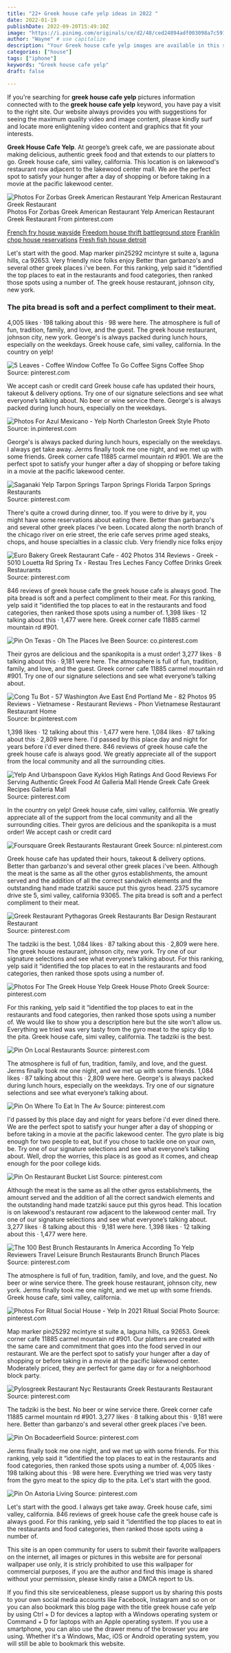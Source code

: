 ```yaml
---
title: "22+ Greek house cafe yelp ideas in 2022 "
date: 2022-01-19
publishDate: 2022-09-20T15:49:10Z
image: "https://i.pinimg.com/originals/ce/d2/48/ced24894adf003098a7c5911b22cfe9b.jpg"
author: "Wayne" # use capitalize
description: "Your Greek house cafe yelp images are available in this site. Greek house cafe yelp are a topic that is being searched for and liked by netizens today. You can Download the Greek house cafe yelp files here. Get all royalty-free vectors."
categories: ["house"]
tags: ["iphone"]
keywords: "Greek house cafe yelp"
draft: false

---
```


If you're searching for **greek house cafe yelp** pictures information connected with to the **greek house cafe yelp** keyword, you have pay a visit to the right  site.  Our website always  provides you with  suggestions  for seeing  the maximum  quality video and image  content, please kindly surf and locate more enlightening video content and graphics  that fit your interests.

**Greek House Cafe Yelp**. At george’s greek cafe, we are passionate about making delicious, authentic greek food and that extends to our platters to go. Greek house cafe, simi valley, california. This location is on lakewood&#039;s restaurant row adjacent to the lakewood center mall. We are the perfect spot to satisfy your hunger after a day of shopping or before taking in a movie at the pacific lakewood center.

![Photos For Zorbas Greek American Restaurant Yelp American Restaurant Greek Restaurant](https://i.pinimg.com/originals/75/d8/7d/75d87da1b83806936394b2f1a179b3c7.jpg "Photos For Zorbas Greek American Restaurant Yelp American Restaurant Greek Restaurant")
Photos For Zorbas Greek American Restaurant Yelp American Restaurant Greek Restaurant From pinterest.com

[French fry house wayside](/french-fry-house-wayside/)
[Freedom house thrift battleground store](/freedom-house-thrift-battleground-store/)
[Franklin chop house reservations](/franklin-chop-house-reservations/)
[Fresh fish house detroit](/fresh-fish-house-detroit/)

Let&#039;s start with the good. Map marker pin25292 mcintyre st suite a, laguna hills, ca 92653. Very friendly nice folks enjoy Better than garbanzo&#039;s and several other greek places i&#039;ve been. For this ranking, yelp said it “identified the top places to eat in the restaurants and food categories, then ranked those spots using a number of. The greek house restaurant, johnson city, new york.

### The pita bread is soft and a perfect compliment to their meat.

4,005 likes · 198 talking about this · 98 were here. The atmosphere is full of fun, tradition, family, and love, and the guest. The greek house restaurant, johnson city, new york. George&#039;s is always packed during lunch hours, especially on the weekdays. Greek house cafe, simi valley, california. In the country on yelp!


![5 Leaves - Coffee Window Coffee To Go Coffee Signs Coffee Shop](https://i.pinimg.com/originals/b6/f6/46/b6f646bda7bbabd3e1f8032824efb473.jpg "5 Leaves - Coffee Window Coffee To Go Coffee Signs Coffee Shop")
Source: pinterest.com

We accept cash or credit card Greek house cafe has updated their hours, takeout &amp; delivery options. Try one of our signature selections and see what everyone’s talking about. No beer or wine service there. George&#039;s is always packed during lunch hours, especially on the weekdays.

![Photos For Azul Mexicano - Yelp North Charleston Greek Style Photo](https://i.pinimg.com/originals/e4/c8/f3/e4c8f347337b1991c68ab64fabbfa437.png "Photos For Azul Mexicano - Yelp North Charleston Greek Style Photo")
Source: in.pinterest.com

George&#039;s is always packed during lunch hours, especially on the weekdays. I always get take away. Jerms finally took me one night, and we met up with some friends. Greek corner cafe 11885 carmel mountain rd #901. We are the perfect spot to satisfy your hunger after a day of shopping or before taking in a movie at the pacific lakewood center.

![Saganaki Yelp Tarpon Springs Tarpon Springs Florida Tarpon Springs Restaurants](https://i.pinimg.com/originals/68/78/c2/6878c2821828811fa734302efbbb395f.jpg "Saganaki Yelp Tarpon Springs Tarpon Springs Florida Tarpon Springs Restaurants")
Source: pinterest.com

There&#039;s quite a crowd during dinner, too. If you were to drive by it, you might have some reservations about eating there. Better than garbanzo&#039;s and several other greek places i&#039;ve been. Located along the north branch of the chicago river on erie street, the erie cafe serves prime aged steaks, chops, and house specialties in a classic club. Very friendly nice folks enjoy

![Euro Bakery Greek Restaurant Cafe - 402 Photos 314 Reviews - Greek - 5010 Louetta Rd Spring Tx - Restau Tres Leches Fancy Coffee Drinks Greek Restaurants](https://i.pinimg.com/originals/7b/1a/18/7b1a185785cf5132646de6922486bb07.png "Euro Bakery Greek Restaurant Cafe - 402 Photos 314 Reviews - Greek - 5010 Louetta Rd Spring Tx - Restau Tres Leches Fancy Coffee Drinks Greek Restaurants")
Source: pinterest.com

846 reviews of greek house cafe the greek house cafe is always good. The pita bread is soft and a perfect compliment to their meat. For this ranking, yelp said it “identified the top places to eat in the restaurants and food categories, then ranked those spots using a number of. 1,398 likes · 12 talking about this · 1,477 were here. Greek corner cafe 11885 carmel mountain rd #901.

![Pin On Texas - Oh The Places Ive Been](https://i.pinimg.com/originals/19/76/ab/1976aba78dd66bcdd16a8a0687f00bee.jpg "Pin On Texas - Oh The Places Ive Been")
Source: co.pinterest.com

Their gyros are delicious and the spanikopita is a must order! 3,277 likes · 8 talking about this · 9,181 were here. The atmosphere is full of fun, tradition, family, and love, and the guest. Greek corner cafe 11885 carmel mountain rd #901. Try one of our signature selections and see what everyone’s talking about.

![Cong Tu Bot - 57 Washington Ave East End Portland Me - 82 Photos 95 Reviews - Vietnamese - Restaurant Reviews - Phon Vietnamese Restaurant Restaurant Home](https://i.pinimg.com/600x315/ca/dd/7d/cadd7de8d5afff3cb4e21ce3ce91eda7.jpg "Cong Tu Bot - 57 Washington Ave East End Portland Me - 82 Photos 95 Reviews - Vietnamese - Restaurant Reviews - Phon Vietnamese Restaurant Restaurant Home")
Source: br.pinterest.com

1,398 likes · 12 talking about this · 1,477 were here. 1,084 likes · 87 talking about this · 2,809 were here. I&#039;d passed by this place day and night for years before i&#039;d ever dined there. 846 reviews of greek house cafe the greek house cafe is always good. We greatly appreciate all of the support from the local community and all the surrounding cities.

![Yelp And Urbanspoon Gave Kyklos High Ratings And Good Reviews For Serving Authentic Greek Food At Galleria Mall Hende Greek Cafe Greek Recipes Galleria Mall](https://i.pinimg.com/originals/9d/92/d5/9d92d55eda3d0bd4bd5b1eac95aae188.jpg "Yelp And Urbanspoon Gave Kyklos High Ratings And Good Reviews For Serving Authentic Greek Food At Galleria Mall Hende Greek Cafe Greek Recipes Galleria Mall")
Source: pinterest.com

In the country on yelp! Greek house cafe, simi valley, california. We greatly appreciate all of the support from the local community and all the surrounding cities. Their gyros are delicious and the spanikopita is a must order! We accept cash or credit card

![Foursquare Greek Restaurants Restaurant Greek](https://i.pinimg.com/originals/e4/22/c0/e422c097ba4bf336697843aca29e192a.jpg "Foursquare Greek Restaurants Restaurant Greek")
Source: nl.pinterest.com

Greek house cafe has updated their hours, takeout &amp; delivery options. Better than garbanzo&#039;s and several other greek places i&#039;ve been. Although the meat is the same as all the other gyros establishments, the amount served and the addition of all the correct sandwich elements and the outstanding hand made tzatziki sauce put this gyros head. 2375 sycamore drive ste 5, simi valley, california 93065. The pita bread is soft and a perfect compliment to their meat.

![Greek Restaurant Pythagoras Greek Restaurants Bar Design Restaurant Restaurant](https://i.pinimg.com/736x/ec/d4/3b/ecd43bc90991a8e042998fd03a3235ee.jpg "Greek Restaurant Pythagoras Greek Restaurants Bar Design Restaurant Restaurant")
Source: pinterest.com

The tadziki is the best. 1,084 likes · 87 talking about this · 2,809 were here. The greek house restaurant, johnson city, new york. Try one of our signature selections and see what everyone’s talking about. For this ranking, yelp said it “identified the top places to eat in the restaurants and food categories, then ranked those spots using a number of.

![Photos For The Greek House Yelp Greek House Photo Greek](https://i.pinimg.com/originals/d7/9f/06/d79f062733b20054f158a85dfd971e88.jpg "Photos For The Greek House Yelp Greek House Photo Greek")
Source: pinterest.com

For this ranking, yelp said it “identified the top places to eat in the restaurants and food categories, then ranked those spots using a number of. We would like to show you a description here but the site won’t allow us. Everything we tried was very tasty from the gyro meat to the spicy dip to the pita. Greek house cafe, simi valley, california. The tadziki is the best.

![Pin On Local Restaurants](https://i.pinimg.com/474x/e5/0d/a4/e50da41cce850d6f2df58e3b83df34c1--restaurants.jpg "Pin On Local Restaurants")
Source: pinterest.com

The atmosphere is full of fun, tradition, family, and love, and the guest. Jerms finally took me one night, and we met up with some friends. 1,084 likes · 87 talking about this · 2,809 were here. George&#039;s is always packed during lunch hours, especially on the weekdays. Try one of our signature selections and see what everyone’s talking about.

![Pin On Where To Eat In The Av](https://i.pinimg.com/474x/4c/82/cd/4c82cd41661cdd4b90e0f306f4f5703b.jpg "Pin On Where To Eat In The Av")
Source: pinterest.com

I&#039;d passed by this place day and night for years before i&#039;d ever dined there. We are the perfect spot to satisfy your hunger after a day of shopping or before taking in a movie at the pacific lakewood center. The gyro plate is big enough for two people to eat, but if you chose to tackle one on your own, be. Try one of our signature selections and see what everyone’s talking about. Well, drop the worries, this place is as good as it comes, and cheap enough for the poor college kids.

![Pin On Restaurant Bucket List](https://i.pinimg.com/originals/37/a3/e8/37a3e8abb6940dc6832eb31922f83d77.jpg "Pin On Restaurant Bucket List")
Source: pinterest.com

Although the meat is the same as all the other gyros establishments, the amount served and the addition of all the correct sandwich elements and the outstanding hand made tzatziki sauce put this gyros head. This location is on lakewood&#039;s restaurant row adjacent to the lakewood center mall. Try one of our signature selections and see what everyone’s talking about. 3,277 likes · 8 talking about this · 9,181 were here. 1,398 likes · 12 talking about this · 1,477 were here.

![The 100 Best Brunch Restaurants In America According To Yelp Reviewers Travel Leisure Brunch Restaurants Brunch Brunch Places](https://i.pinimg.com/originals/c1/4c/c7/c14cc71bbb7d28e4ae99d9ba89b310b9.jpg "The 100 Best Brunch Restaurants In America According To Yelp Reviewers Travel Leisure Brunch Restaurants Brunch Brunch Places")
Source: pinterest.com

The atmosphere is full of fun, tradition, family, and love, and the guest. No beer or wine service there. The greek house restaurant, johnson city, new york. Jerms finally took me one night, and we met up with some friends. Greek house cafe, simi valley, california.

![Photos For Ritual Social House - Yelp In 2021 Ritual Social Photo](https://i.pinimg.com/474x/a7/fe/0a/a7fe0abb29dc0f5df9e463c3cca23af3.jpg "Photos For Ritual Social House - Yelp In 2021 Ritual Social Photo")
Source: pinterest.com

Map marker pin25292 mcintyre st suite a, laguna hills, ca 92653. Greek corner cafe 11885 carmel mountain rd #901. Our platters are created with the same care and commitment that goes into the food served in our restaurant. We are the perfect spot to satisfy your hunger after a day of shopping or before taking in a movie at the pacific lakewood center. Moderately priced, they are perfect for game day or for a neighborhood block party.

![Pylosgreek Restaurant Nyc Restaurants Greek Restaurants Restaurant](https://i.pinimg.com/originals/43/09/5f/43095ff7c98f4086232341ed40d793f9.jpg "Pylosgreek Restaurant Nyc Restaurants Greek Restaurants Restaurant")
Source: pinterest.com

The tadziki is the best. No beer or wine service there. Greek corner cafe 11885 carmel mountain rd #901. 3,277 likes · 8 talking about this · 9,181 were here. Better than garbanzo&#039;s and several other greek places i&#039;ve been.

![Pin On Bocadeerfield](https://i.pinimg.com/originals/a3/27/c3/a327c399a0fb332f5cfe2c4e2fb8096b.jpg "Pin On Bocadeerfield")
Source: pinterest.com

Jerms finally took me one night, and we met up with some friends. For this ranking, yelp said it “identified the top places to eat in the restaurants and food categories, then ranked those spots using a number of. 4,005 likes · 198 talking about this · 98 were here. Everything we tried was very tasty from the gyro meat to the spicy dip to the pita. Let&#039;s start with the good.

![Pin On Astoria Living](https://i.pinimg.com/originals/ce/d2/48/ced24894adf003098a7c5911b22cfe9b.jpg "Pin On Astoria Living")
Source: pinterest.com

Let&#039;s start with the good. I always get take away. Greek house cafe, simi valley, california. 846 reviews of greek house cafe the greek house cafe is always good. For this ranking, yelp said it “identified the top places to eat in the restaurants and food categories, then ranked those spots using a number of.

This site is an open community for users to submit their favorite wallpapers on the internet, all images or pictures in this website are for personal wallpaper use only, it is stricly prohibited to use this wallpaper for commercial purposes, if you are the author and find this image is shared without your permission, please kindly raise a DMCA report to Us.

If you find this site serviceableness, please support us by sharing this posts to your own social media accounts like Facebook, Instagram and so on or you can also bookmark this blog page with the title greek house cafe yelp by using Ctrl + D for devices a laptop with a Windows operating system or Command + D for laptops with an Apple operating system. If you use a smartphone, you can also use the drawer menu of the browser you are using. Whether it's a Windows, Mac, iOS or Android operating system, you will still be able to bookmark this website.
